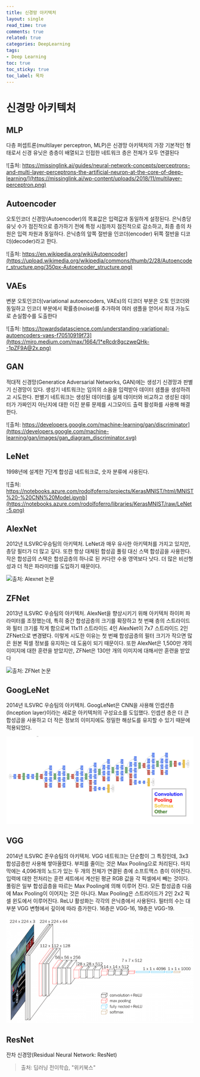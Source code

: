 ```yaml
---
title: 신경망 아키텍처
layout: single
read_time: true
comments: true
related: true
categories: DeepLearning
tags:
- Deep Learning
toc: true
toc_sticky: true
toc_label: 목차
---
```


# 신경망 아키텍처
## MLP
다층 퍼셉트론(multilayer perceptron, MLP)은 신경망 아키텍처의 가장 기본적인 형태로서 신경 유닛은 층층이 배열되고 인접한 네트워크 층은 전체가 모두 연결된다

![출처: https://missinglink.ai/guides/neural-network-concepts/perceptrons-and-multi-layer-perceptrons-the-artificial-neuron-at-the-core-of-deep-learning/](https://missinglink.ai/wp-content/uploads/2018/11/multilayer-perceptron.png)

## Autoencoder
오토인코더 신경망(Autoencoder)의 목표값은 입력값과 동일하게 설정된다. 은닉층당 유닛 수가 점진적으로 증가하기 전에 특정 시점까지 점진적으로 감소하고, 최종 층의 차원은 입력 차원과 동일하다. 은닉층의 앞쪽 절반을 인코더(encoder) 뒤쪽 절반을 디코더(decoder)라고 한다.

![출처: https://en.wikipedia.org/wiki/Autoencoder](https://upload.wikimedia.org/wikipedia/commons/thumb/2/28/Autoencoder_structure.png/350px-Autoencoder_structure.png)
## VAEs
변분 오토인코더(variational autoencoders, VAEs)의 디코더 부분은 오토 인코더와 동일하고 인코더 부분에서 확률층(noise)를 추가하여 여러 샘플을 얻어서 최대 가능도로 손실함수를 도출한다

![출처: https://towardsdatascience.com/understanding-variational-autoencoders-vaes-f70510919f73](https://miro.medium.com/max/1664/1*eRcdr8gczweQHk--1pZF9A@2x.png)

## GAN
적대적 신경망(Generatice Adversarial Networks, GAN)에는 생성기 신경망과 판별기 신경망이 있다. 생성기 네트워크는 임의의 소음을 입력받아 데이터 샘플을 생성하려고 시도한다. 판별기 네트워크는 생성된 데이터를 실제 데이터와 비교하고 생성된 데이터가 가짜인지 아닌지에 대한 이진 분류 문제를 시그모이드 출력 활성화를 사용해 해결한다. 

![출처: https://developers.google.com/machine-learning/gan/discriminator](https://developers.google.com/machine-learning/gan/images/gan_diagram_discriminator.svg)

## LeNet
1998년에 설계한 7단계 합성곱 네트워크로, 숫자 분류에 사용된다. 

![출처: https://notebooks.azure.com/rodolfoferro/projects/KerasMNIST/html/MNIST%20-%20CNN%20Model.ipynb](https://notebooks.azure.com/rodolfoferro/libraries/KerasMNIST/raw/LeNet-5.png)

## AlexNet
2012년 ILSVRC우승팀의 아키텍처. LeNet과 매우 유사한 아키텍처를 가지고 있지만, 층당 필터가 더 많고 깊다. 또한 항상 대체된 합성곱 풀링 대신 스택 합성곱을 사용한다. 작은 합성곱의 스택은 합성곱층의 하나로 된 커다란 수용 영역보다 낫다. 더 많은 비선형성과 더 적은 파라미터를 도입하기 때문이다.

![출처: Alexnet 논문](http://openresearch.ai/uploads/default/original/1X/b25dce7cb47b0a80b3631d10476a630df4b1f2ff.jpg)

## ZFNet
2013년 ILSVRC 우승팀의 아키텍처. AlexNet을 향상시키기 위해 아키텍처 하이퍼 파라미터를 조정했는데, 특히 중간 합성곱층의 크기를 확장하고 첫 번째 층의 스트라이드와 필터 크기를 작게 함으로써 11x11 스트라이드 4인 AlexNet이 7x7 스트라이드 2인 ZFNet으로 변경됐다. 이렇게 시도한 이유는 첫 번째 합성곱층의 필터 크기가 작으면 많은 원본 픽셀 정보를 유지하는 데 도움이 되기 때문이다. 또한 AlexNet은 1,500만 개의 이미지에 대한 훈련을 받았지만, ZFNet은 130만 개의 이미지에 대해서만 훈련을 받았다

![출처: ZFNet 논문](https://img1.daumcdn.net/thumb/R1280x0/?scode=mtistory2&fname=http%3A%2F%2Fcfile24.uf.tistory.com%2Fimage%2F9937CC415AED57D7160153)

## GoogLeNet
2014년 ILSVRC 우승팀의 아키텍처. GoogLeNet은 CNN을 사용해 인셉션층(Inception layer)이라는 새로운 아키텍처의 구성요소를 도입했다. 인셉션 층은 더 큰 합성곱을 사용하고 더 작은 정보의 이미지에도 정밀한 해상도를 유지할 수 있기 때문에 적용되었다. 

![출처: GoogLeNet 논문](/assets/images/GoogLeNet.png)

## VGG
2014년 ILSVRC 준우승팀의 아키텍처. VGG 네트워크는 단순함이 그 특징인데, 3x3 합성곱층만 사용해 쌓아올렸다. 부피를 줄이는 것은 Max Pooling으로 처리된다. 마지막에는 4,096개의 노드가 있는 두 개의 전체가 연결된 층에 소프트맥스 층이 이어진다. 입력에 대한 전처리는 훈련 세트에서 계산된 평균 RGB 값을 각 픽셀에서 빼는 것이다. 풀링은 일부 합성곱층을 따르는 Max Pooling에 의해 이루어 진다. 모든 합성곱층 다음에 Max Pooling이 이어지는 것은 아니다. Max Pooling은 스트라이드가 2인 2x2 픽셀 윈도에서 이루어진다. ReLU 활성화는 각각의 은닉층에서 사용된다. 필터의 수는 대부분 VGG 변형에서 깊이에 따라 증가한다. 16층은 VGG-16, 19층은 VGG-19.

![](/assets/images/DeepLearning/VGG16.png)

## ResNet
잔차 신경망(Residual Neural Network: ResNet)

> 출처: 딥러닝 전이학습, "위키북스"